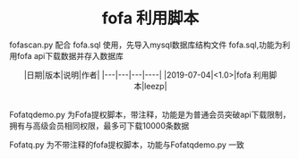 # <center>fofa 利用脚本</center>

fofascan.py 配合 fofa.sql 使用，先导入mysql数据库结构文件 fofa.sql,功能为利用fofa api下载数据并存入数据库


<center>
|日期|版本|说明|作者|
|---|---|---|----|
|2019-07-04|<1.0>|fofa 利用脚本|leezp|
</center>
  
</br>

Fofatqdemo.py 为Fofa提权脚本，带注释，功能是为普通会员突破api下载限制，拥有与高级会员相同权限，最多可下载10000条数据

Fofatq.py 为不带注释的fofa提权脚本，功能与Fofatqdemo.py 一致



